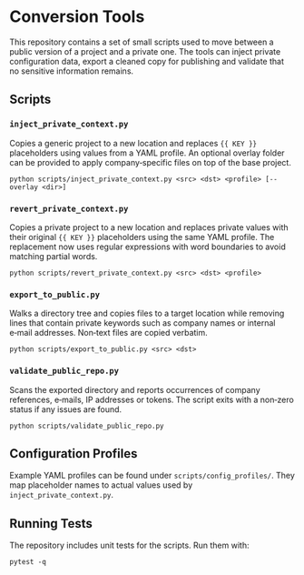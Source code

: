 # Conversion Tools

This repository contains a set of small scripts used to move between a
public version of a project and a private one.  The tools can inject
private configuration data, export a cleaned copy for publishing and
validate that no sensitive information remains.

## Scripts

### `inject_private_context.py`

Copies a generic project to a new location and replaces `{{ KEY }}`
placeholders using values from a YAML profile.  An optional overlay
folder can be provided to apply company‑specific files on top of the
base project.

```
python scripts/inject_private_context.py <src> <dst> <profile> [--overlay <dir>]
```

### `revert_private_context.py`

Copies a private project to a new location and replaces private values with
their original `{{ KEY }}` placeholders using the same YAML profile.  The
replacement now uses regular expressions with word boundaries to avoid
matching partial words.

```
python scripts/revert_private_context.py <src> <dst> <profile>
```

### `export_to_public.py`

Walks a directory tree and copies files to a target location while
removing lines that contain private keywords such as company names or
internal e‑mail addresses.  Non‑text files are copied verbatim.

```
python scripts/export_to_public.py <src> <dst>
```

### `validate_public_repo.py`

Scans the exported directory and reports occurrences of company
references, e‑mails, IP addresses or tokens.  The script exits with a
non‑zero status if any issues are found.

```
python scripts/validate_public_repo.py
```

## Configuration Profiles

Example YAML profiles can be found under `scripts/config_profiles/`.
They map placeholder names to actual values used by
`inject_private_context.py`.

## Running Tests

The repository includes unit tests for the scripts.  Run them with:

```
pytest -q
```

